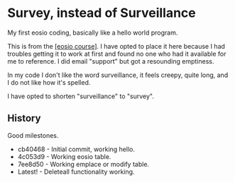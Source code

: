 # Survey, instead of Surveillance

My first eosio coding, basically like a hello world program.

This is from the  [[eosio course]](https://training.eos.io/courses/take/smart-contracts-101). I have opted to place it here because I had troubles getting it to work at first and found no one who had it available for me to reference. I did email  "support" but got a resounding emptiness.

In my code I don't like the word surveillance, it feels creepy, quite long, and I do not like how it's spelled.

I have opted to shorten "surveillance" to "survey".


## History

Good milestones.

* cb40468 - Initial commit, working hello.
* 4c053d9 - Working eosio table.
* 7ee8d50 - Working emplace or modify table.
* Latest! - Deleteall functionality working.

